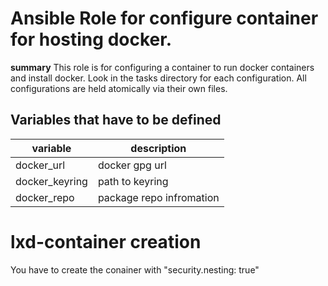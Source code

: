 # Ansible Role for configure container for hosting docker.

**summary**
This role is for configuring a container to run docker containers and install docker. 
Look in the tasks directory for each configuration.
All configurations are held atomically via their own files. 

## Variables that have to be defined

| variable | description |
| -------- | ----------- |
| docker_url | docker gpg url |
| docker_keyring | path to keyring |
| docker_repo | package repo infromation |

# lxd-container creation
You have to create the conainer with "security.nesting: true"



